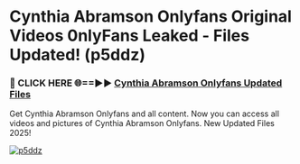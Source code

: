# Cynthia Abramson Onlyfans Original Videos 0nlyFans Leaked - Files Updated! (p5ddz)

<h3>🔴 CLICK HERE 🌐==►► <a href="https://tinyurl.com/x26r9saj" rel="nofollow">Cynthia Abramson Onlyfans Updated Files</a></h3>

Get Cynthia Abramson Onlyfans and all content. Now you can access all videos and pictures of Cynthia Abramson Onlyfans. New Updated Files 2025!

[![p5ddz](https://i.imgur.com/LkgZPqh.gif)](https://tinyurl.com/x26r9saj)
